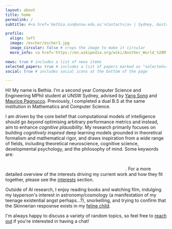 ```yaml
---
layout: about
title: home
permalink: /
subtitle: #<a href='bethia.sun@unsw.edu.au'>Contact</a> | Sydney, Australia

profile:
  align: left
  image: /escher/escher1.jpg
  image_circular: false # crops the image to make it circular
  more_info: <a href='https://en.wikipedia.org/wiki/Another_World_%28M._C._Escher%29'>...'would you tell me, please, which way I ought to go from here?'</a>

news: true # includes a list of news items
selected_papers: true # includes a list of papers marked as "selected={true}"
social: true # includes social icons at the bottom of the page

---
```

Hi! My name is Bethia. I'm a second year Computer Science and Engineering MPhil student at UNSW Sydney, advised by [Yang Song](https://cgi.cse.unsw.edu.au/~ysong/) and [Maurice Pagnucco](https://cgi.cse.unsw.edu.au/~morri/). Previously, I completed a dual B.S at the same institution in Mathematics and Computer Science. 

I am driven by the core belief that computational models of intelligence should go <i>beyond</i> optimising arbitrary performance metrics and instead, aim to enhance <i>cognitive plausibility</i>. My research primarily focuses on building <i>cognitively inspired</i> deep learning models grounded in theoretical formalism and mathematical rigor, and draws inspiration from a wide range of fields, including theoretical neuroscience, cognitive science, developmental psychology, and the philosophy of mind. Some keywords are: <span style="color:#ffffffd1; font-family:monospace; font-size:0.75rem;"><i>computational cognitive science, hyperdimensional computing, vector symbolic algebras, tensor product representations, learning as Bayesian program induction, neural program synthesis, intrinsic curiosity, empiricism vs nativism, embodied learning</i></span>. For a more detailed overview of the interests driving my current work and how they fit together, please see the <a href="/interests">interests</a> section. 

Outside of AI research, I enjoy reading books and watching film, indulging my layperson's interest in astronomy/cosmology (a manifestation of my teenage existential angst perhaps...?), snorkelling, and trying to confirm that the Skinnerian resposnse exists in my <a href="/child">feline child</a>.

I'm always happy to discuss a variety of random topics, so feel free to <a href="mailto:bethia.sun@unsw.edu.au">reach out</a> if you're interested in having a chat!